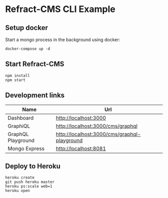 # Refract-CMS CLI Example

## Setup docker

Start a mongo process in the background using docker:

```
docker-compose up -d
```

## Start Refract-CMS

```
npm install
npm start
```

## Development links

| Name               | Url                                            |
| ------------------ | ---------------------------------------------- |
| Dashboard          | <http://localhost:3000>                        |
| GraphiQL           | <http://localhost:3000/cms/graphql>            |
| GraphQL Playground | <http://localhost:3000/cms/graphql-playground> |
| Mongo Express      | <http://localhost:8081>                        |

## Deploy to Heroku

```
heroku create
git push heroku master
heroku ps:scale web=1
heroku open
```